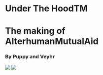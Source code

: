 # Under The HoodTM

# The making of AlterhumanMutualAid

### By Puppy and Veyhr

![](/assets/images/bowtie1.png)
![](/assets/images/VySoup.jpg)
